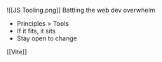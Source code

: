 ![[JS Tooling.png]]
Battling the web dev overwhelm 
* Principles > Tools 
* If it fits, it sits 
* Stay open to change 

[[Vite]]
